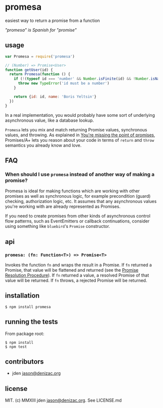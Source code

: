 # promesa
easiest way to return a promise from a function

*"promesa" is Spanish for "promise"*

## usage
```js
var Promesa = require('promesa')

// (Number) => Promise<User>
function getUser(id) {
  return Promesa(function () {
    if (!(typeof id === 'number' && Number.isFinite(id) && !Number.isNaN(id))) {
      throw new TypeError('id must be a number')
    }

    return {id: id, name: 'Boris Yeltsin'}
  })
}
```
In a real implementation, you would probably have some sort of
underlying asynchronous value, like a database lookup.

`Promesa` lets you mix and match returning Promise values,
synchronous values, and throwing. As explained in
[You're missing the point of promises][1], Promises/A+ lets
you reason about your code in terms of `return` and `throw`
semantics you already know and love.

[1]: https://gist.github.com/domenic/3889970

## FAQ

### When should I use `promesa` instead of another way of making a promise?

Promesa is ideal for making functions which are working with other promises as well as synchronous logic, for example precondition (guard) checking, authorization logic, etc. It assumes that any asynchronous values you're working with are already represented as Promises.

If you need to create promises from other kinds of asynchronous control flow patterns, such as EventEmitters or callback continuations, consider using something like `bluebird`'s `Promise` constructor.

## api

### `promesa: (fn: Function<T>) => Promise<T>`

Invokes the function `fn` and wraps the result in a Promise.
If `fn` returned a Promise, that value will be flattened and returned
(see the [Promise Resolution Procedure][2]). If `fn` returned a
value, a resolved Promise of that value will be returned. If `fn`
throws, a rejected Promise will be returned.

[2]: https://github.com/promises-aplus/promises-spec#the-promise-resolution-procedure

## installation

    $ npm install promesa


## running the tests

From package root:

    $ npm install
    $ npm test


## contributors

- jden <jason@denizac.org>


## license

MIT. (c) MMXIII jden <jason@denizac.org>. See LICENSE.md
